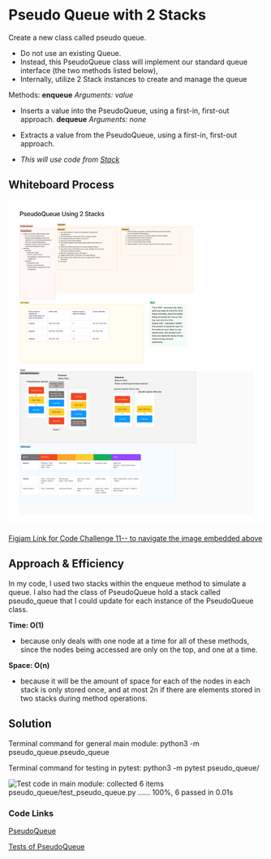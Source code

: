 # Pseudo Queue with 2 Stacks
<!-- Description of the challenge -->
Create a new class called pseudo queue.
- Do not use an existing Queue.
- Instead, this PseudoQueue class will implement our standard queue interface (the two methods listed below),
- Internally, utilize 2 Stack instances to create and manage the queue

Methods:
**enqueue**
_Arguments: value_
- Inserts a value into the PseudoQueue, using a first-in, first-out approach.
**dequeue**
_Arguments: none_
- Extracts a value from the PseudoQueue, using a first-in, first-out approach.

- _This will use code from [Stack](working-directory/stacks_and_queues/stack.py)_



## Whiteboard Process
<!-- Embedded whiteboard image -->

![Code Challenge 11: figjam image, link below](working-directory/pseudo_queue/Code_Challenge_11_PseudoQueue.png)

[Figjam Link for Code Challenge 11-- to navigate the image embedded above](https://www.figma.com/board/YsUP3rNWVocBgIXKdxUm5J/Code-Challenge-11%3A-PseudoQueue?node-id=0-1&t=zz9qfvBSEYmMJj5V-1)



## Approach & Efficiency
<!-- What approach did you take? Why? What is the Big O space/time for this approach? -->

In my code, I used two stacks within the enqueue method to simulate a queue. I also had the class of PseudoQueue hold a stack called pseudo_queue that I could update for each instance of the PseudoQueue class. 

**Time: O(1)**
-  because only deals with one node at a time for all of these methods, since the nodes being accessed are only on the top, and one at a time.

**Space: O(n)**
- because it will be the amount of space for each of the nodes in each stack is only stored once, and at most 2n if there are elements stored in two stacks during method operations.

## Solution
<!-- Show how to run your code, and examples of it in action -->

Terminal command for general main module: python3 -m pseudo_queue.pseudo_queue

Terminal command for testing in pytest: python3 -m pytest pseudo_queue/

![Test code in main module: collected 6 items
pseudo_queue/test_pseudo_queue.py ...... 100%, 6 passed in 0.01s](working-directory/pseudo_queue/Terminal_test_executions.png)

### Code Links


[PseudoQueue](working-directory/pseudo_queue/pseudo_queue.py)

[Tests of PseudoQueue](working-directory/pseudo_queue/test_psuedo_queue.py)